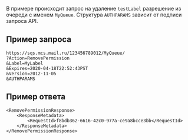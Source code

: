 В примере происходит запрос на удаление `testLabel` разрешение из очереди с именем `MyQueue`. Структура `AUTHPARAMS` зависит от подписи запроса API.

## Пример запроса

```
https://sqs.mcs.mail.ru/123456789012/MyQueue/
?Action=RemovePermission
&Label=MyLabel
&Expires=2020-04-18T22:52:43PST
&Version=2012-11-05
&AUTHPARAMS
```

## Пример ответа

```
<RemovePermissionResponse>
    <ResponseMetadata>
        <RequestId>f8bdb362-6616-42c0-977a-ce9a8bcce3bb</RequestId>
    </ResponseMetadata>
</RemovePermissionResponse>
```
